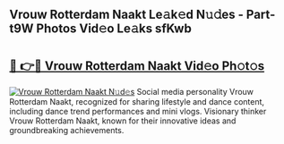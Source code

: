 ## Vrouw Rotterdam Naakt Le𝚊k𝚎d N𝚞𝚍es - Part-t9W Photos Vid𝚎o Le𝚊ks sfKwb

# <h2><a href="http://fb9lrif.evod.top/?m=Vrouw+Rotterdam+Naakt">🔗 👉🔴 Vrouw Rotterdam Naakt Vid𝚎o Ph𝚘t𝚘s</a></h2>

[![Vrouw Rotterdam Naakt N𝚞d𝚎s](https://i.imgur.com/8V9OHl7.gif)](http://fb9lrif.evod.top/?m=Vrouw+Rotterdam+Naakt)
Social media personality Vrouw Rotterdam Naakt, recognized for sharing lifestyle and dance content, including dance trend performances and mini vlogs. Visionary thinker Vrouw Rotterdam Naakt, known for their innovative ideas and groundbreaking achievements. 
